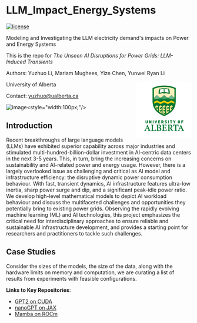 # LLM_Impact_Energy_Systems
[![license](https://img.shields.io/github/license/InternLM/lagent.svg)](https://github.com/chennnnnyize/LLM_PowerSystems/blob/main/LICENSE)

Modeling and Investigating the LLM electricity demand's impacts on Power and Energy Systems

This is the repo for *The Unseen AI Disruptions for Power Grids: LLM-Induced Transients*

Authors: Yuzhuo Li, Mariam Mughees, Yize Chen, Yunwei Ryan Li

University of Alberta
<img style="float: right;" src="https://github.com/chennnnnyize/LLM_Impact_Energy_Systems/blob/main/src/alberta_logo.png" alt="University of Alberta logo" width="150">

Contact: yuzhuo@ualberta.ca

![image](https://github.com/user-attachments/assets/331b86ba-df35-42ee-878b-330b073a0951)<style="width:100px;"/>

## Introduction
Recent breakthroughs of large language models (LLMs) have exhibited superior capability across major industries and stimulated multi-hundred-billion-dollar investment in AI-centric data centers in the next 3-5 years. This, in turn, bring the increasing concerns on sustainability and AI-related power and energy usage. However, there is a largely overlooked issue as challenging and critical as AI model and infrastructure efficiency: the disruptive dynamic power consumption behaviour. With fast, transient dynamics, AI infrastructure features ultra-low inertia, sharp power surge and dip, and a significant peak-idle power ratio. We develop high-level mathematical models to depict AI workload behaviour and discuss the multifaceted challenges and opportunities they potentially bring to existing power grids. Observing the rapidly evolving machine learning (ML) and AI technologies, this project emphasizes the critical need for interdisciplinary approaches to ensure reliable and sustainable AI infrastructure development, and provides a starting point for researchers and practitioners to tackle such challenges.

## Case Studies
Consider the sizes of the models, the size of the data, along with the hardware limits on memory and computation, we are curating a list of results from experiments with feasible configurations.

**Links to Key Repositories**:
- [GPT2 on CUDA](https://github.com/karpathy/llm.c)
- [nanoGPT on JAX](https://github.com/ROCm/rocm-blogs/tree/release/blogs/artificial-intelligence/nanoGPT-JAX)
- [Mamba on ROCm](https://github.com/ROCm/rocm-blogs/tree/release/blogs/artificial-intelligence/mamba)
